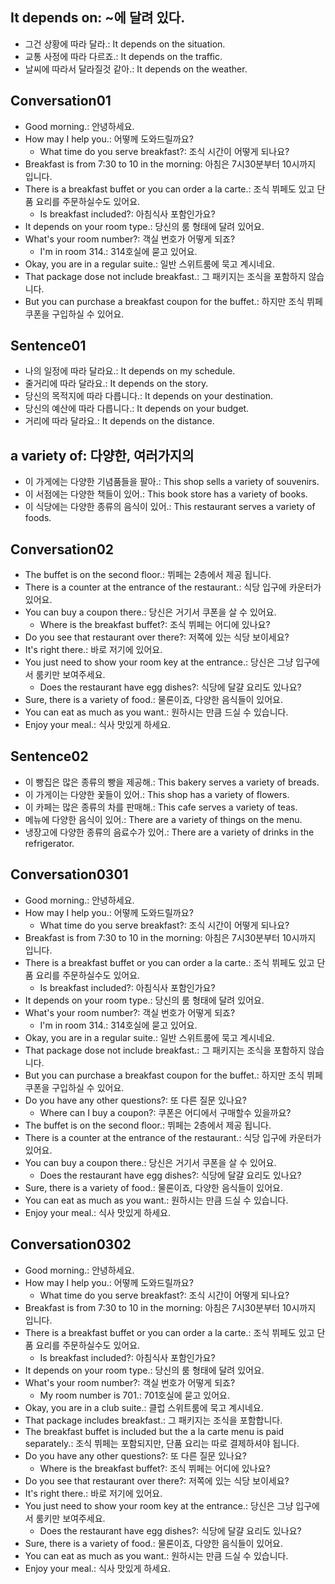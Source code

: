 ## It depends on: ~에 달려 있다.
- 그건 상황에 따라 달라.: It depends on the situation.
- 교통 사정에 따라 다르죠.: It depends on the traffic.
- 날씨에 따라서 달라질것 같아.: It depends on the weather.

## Conversation01
- Good morning.: 안녕하세요.
- How may I help you.: 어떻께 도와드릴까요?
    - What time do you serve breakfast?: 조식 시간이 어떻게 되나요?
- Breakfast is from 7:30 to 10 in the morning: 아침은 7시30분부터 10시까지 입니다.
- There is a breakfast buffet or you can order a la carte.: 조식 뷔페도 있고 단품 요리를 주문하실수도 있어요.
    - Is breakfast included?: 아침식사 포함인가요?
- It depends on your room type.: 당신의 룸 형태에 달려 있어요.
- What's your room number?: 객실 번호가 어떻게 되죠?
    - I'm in room 314.: 314호실에 묻고 있어요.
- Okay, you are in a regular suite.: 일반 스위트룸에 묵고 계시네요.
- That package dose not include breakfast.: 그 패키지는 조식을 포함하지 않습니다.
- But you can purchase a breakfast coupon for the buffet.: 하지만 조식 뷔페 쿠폰을 구입하실 수 있어요.

## Sentence01
- 나의 일정에 따라 달라요.: It depends on my schedule.
- 줄거리에 따라 달라요.: It depends on the story.
- 당신의 목적지에 따라 다릅니다.: It depends on your destination.
- 당신의 예산에 따라 다릅니다.: It depends on your budget.
- 거리에 따라 달라요.: It depends on the distance.

## a variety of: 다양한, 여러가지의
- 이 가게에는 다양한 기념품들을 팔아.: This shop sells a variety of souvenirs.
- 이 서점에는 다양한 책들이 있어.: This book store has a variety of books.
- 이 식당에는 다양한 종류의 음식이 있어.: This restaurant serves a variety of foods.

## Conversation02
- The buffet is on the second floor.: 뷔페는 2층에서 제공 됩니다.
- There is a counter at the entrance of the restaurant.: 식당 입구에 카운터가 있어요.
- You can buy a coupon there.: 당신은 거기서 쿠폰을 살 수 있어요.
    - Where is the breakfast buffet?: 조식 뷔페는 어디에 있나요?
- Do you see that restaurant over there?: 저쪽에 있는 식당 보이세요?
- It's right there.: 바로 저기에 있어요.
- You just need to show your room key at the entrance.: 당신은 그냥 입구에서 룸키만 보여주세요.
    - Does the restaurant have egg dishes?: 식당에 달걀 요리도 있나요?
- Sure, there is a variety of food.: 물론이죠, 다양한 음식들이 있어요.
- You can eat as much as you want.: 원하시는 만큼 드실 수 있습니다.
- Enjoy your meal.: 식사 맛있게 하세요. 

## Sentence02
- 이 빵집은 많은 종류의 빵을 제공해.: This bakery serves a variety of breads.
- 이 가게이는 다양한 꽃들이 있어.: This shop has a variety of flowers.
- 이 카페는 많은 종류의 차를 판매해.: This cafe serves a variety of teas.
- 메뉴에 다양한 음식이 있어.: There are a variety of things on the menu.
- 냉장고에 다양한 종류의 음료수가 있어.: There are a variety of drinks in the refrigerator.

## Conversation0301
- Good morning.: 안녕하세요.
- How may I help you.: 어떻께 도와드릴까요?
    - What time do you serve breakfast?: 조식 시간이 어떻게 되나요?
- Breakfast is from 7:30 to 10 in the morning: 아침은 7시30분부터 10시까지 입니다.
- There is a breakfast buffet or you can order a la carte.: 조식 뷔페도 있고 단품 요리를 주문하실수도 있어요.
    - Is breakfast included?: 아침식사 포함인가요?
- It depends on your room type.: 당신의 룸 형태에 달려 있어요.
- What's your room number?: 객실 번호가 어떻게 되죠?
    - I'm in room 314.: 314호실에 묻고 있어요.
- Okay, you are in a regular suite.: 일반 스위트룸에 묵고 계시네요.
- That package dose not include breakfast.: 그 패키지는 조식을 포함하지 않습니다.
- But you can purchase a breakfast coupon for the buffet.: 하지만 조식 뷔페 쿠폰을 구입하실 수 있어요.
- Do you have any other questions?: 또 다른 질문 있나요?
    - Where can I buy a coupon?: 쿠폰은 어디에서 구매할수 있을까요?
- The buffet is on the second floor.: 뷔페는 2층에서 제공 됩니다.
- There is a counter at the entrance of the restaurant.: 식당 입구에 카운터가 있어요.
- You can buy a coupon there.: 당신은 거기서 쿠폰을 살 수 있어요.
    - Does the restaurant have egg dishes?: 식당에 달걀 요리도 있나요?
- Sure, there is a variety of food.: 물론이죠, 다양한 음식들이 있어요.
- You can eat as much as you want.: 원하시는 만큼 드실 수 있습니다.
- Enjoy your meal.: 식사 맛있게 하세요. 

## Conversation0302
- Good morning.: 안녕하세요.
- How may I help you.: 어떻께 도와드릴까요?
    - What time do you serve breakfast?: 조식 시간이 어떻게 되나요?
- Breakfast is from 7:30 to 10 in the morning: 아침은 7시30분부터 10시까지 입니다.
- There is a breakfast buffet or you can order a la carte.: 조식 뷔페도 있고 단품 요리를 주문하실수도 있어요.
    - Is breakfast included?: 아침식사 포함인가요?
- It depends on your room type.: 당신의 룸 형태에 달려 있어요.
- What's your room number?: 객실 번호가 어떻게 되죠?
    - My room number is 701.: 701호실에 묻고 있어요.
- Okay, you are in a club suite.: 클럽 스위트룸에 묵고 계시네요.
- That package includes breakfast.: 그 패키지는 조식을 포함합니다.
- The breakfast buffet is included but the a la carte menu is paid separately.: 조식 뷔페는 포함되지만, 단품 요리는 따로 결제하셔야 됩니다.
- Do you have any other questions?: 또 다른 질문 있나요?
    - Where is the breakfast buffet?: 조식 뷔페는 어디에 있나요?
- Do you see that restaurant over there?: 저쪽에 있는 식당 보이세요?
- It's right there.: 바로 저기에 있어요.
- You just need to show your room key at the entrance.: 당신은 그냥 입구에서 룸키만 보여주세요.
    - Does the restaurant have egg dishes?: 식당에 달걀 요리도 있나요?
- Sure, there is a variety of food.: 물론이죠, 다양한 음식들이 있어요.
- You can eat as much as you want.: 원하시는 만큼 드실 수 있습니다.
- Enjoy your meal.: 식사 맛있게 하세요. 